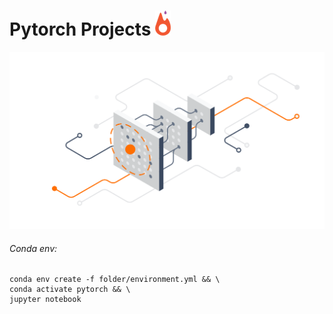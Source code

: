 Pytorch Projects ![](logo.png)
================
![](screen.svg)

###### Conda env:
```
conda env create -f folder/environment.yml && \
conda activate pytorch && \
jupyter notebook
```
